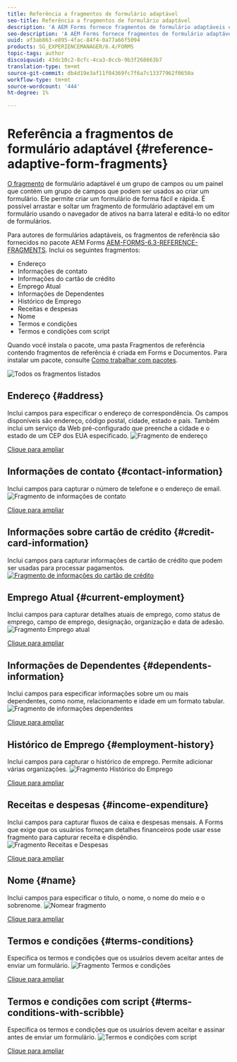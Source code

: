 ```yaml
---
title: Referência a fragmentos de formulário adaptável
seo-title: Referência a fragmentos de formulário adaptável
description: 'A AEM Forms fornece fragmentos de formulário adaptáveis que podem ser usados como ativos para criar um formulário rapidamente. '
seo-description: 'A AEM Forms fornece fragmentos de formulário adaptáveis que podem ser usados como ativos para criar um formulário rapidamente. '
uuid: af3ab863-e895-4fac-84f4-0a77a66f5094
products: SG_EXPERIENCEMANAGER/6.4/FORMS
topic-tags: author
discoiquuid: 43dc10c2-8cfc-4ca3-8ccb-9b3f268663b7
translation-type: tm+mt
source-git-commit: db4d19e3af11f04369fc7f6a7c13377962f0650a
workflow-type: tm+mt
source-wordcount: '444'
ht-degree: 1%

---
```



# Referência a fragmentos de formulário adaptável {#reference-adaptive-form-fragments}

[O fragmento](/help/forms/using/adaptive-form-fragments.md) de formulário adaptável é um grupo de campos ou um painel que contém um grupo de campos que podem ser usados ao criar um formulário. Ele permite criar um formulário de forma fácil e rápida. É possível arrastar e soltar um fragmento de formulário adaptável em um formulário usando o navegador de ativos na barra lateral e editá-lo no editor de formulários.

Para autores de formulários adaptáveis, os fragmentos de referência são fornecidos no pacote AEM Forms [AEM-FORMS-6.3-REFERENCE-FRAGMENTS](https://www.adobeaemcloud.com/content/marketplace/marketplaceProxy.html?packagePath=/content/companies/public/adobe/packages/cq630/fd/AEM-FORMS-6.3-REFERENCE-FRAGMENTS). Inclui os seguintes fragmentos:

* Endereço
* Informações de contato
* Informações do cartão de crédito
* Emprego Atual
* Informações de Dependentes
* Histórico de Emprego
* Receitas e despesas
* Nome
* Termos e condições
* Termos e condições com script

Quando você instala o pacote, uma pasta Fragmentos de referência contendo fragmentos de referência é criada em Forms e Documentos. Para instalar um pacote, consulte [Como trabalhar com pacotes](/help/sites-administering/package-manager.md).

![Todos os fragmentos listados](assets/ootb-frags.png)

## Endereço {#address}

Inclui campos para especificar o endereço de correspondência. Os campos disponíveis são endereço, código postal, cidade, estado e país. Também inclui um serviço da Web pré-configurado que preenche a cidade e o estado de um CEP dos EUA especificado.
![Fragmento de endereço](assets/address.png)

[Clique para ampliar](assets/address.png)

## Informações de contato {#contact-information}

Inclui campos para capturar o número de telefone e o endereço de email.
![Fragmento de informações de contato](assets/contact-info.png)

[Clique para ampliar](assets/contact-info-1.png)

## Informações sobre cartão de crédito {#credit-card-information}

Inclui campos para capturar informações de cartão de crédito que podem ser usadas para processar pagamentos.
[ ![Fragmento de informações do cartão de crédito](assets/cc-info.png)](assets/cc-info-1.png)

## Emprego Atual {#current-employment}

Inclui campos para capturar detalhes atuais de emprego, como status de emprego, campo de emprego, designação, organização e data de adesão.
![Fragmento Emprego atual](assets/current-emp.png)

[Clique para ampliar](assets/current-emp-1.png)

## Informações de Dependentes {#dependents-information}

Inclui campos para especificar informações sobre um ou mais dependentes, como nome, relacionamento e idade em um formato tabular.
![Fragmento de informações dependentes](assets/dependents-info.png)

[Clique para ampliar](assets/dependents-info-1.png)

## Histórico de Emprego {#employment-history}

Inclui campos para capturar o histórico de emprego. Permite adicionar várias organizações.
![Fragmento Histórico do Emprego](assets/emp-history.png)

[Clique para ampliar](assets/emp-history-1.png)

## Receitas e despesas {#income-expenditure}

Inclui campos para capturar fluxos de caixa e despesas mensais. A Forms que exige que os usuários forneçam detalhes financeiros pode usar esse fragmento para capturar receita e dispêndio.
![Fragmento Receitas e Despesas](assets/income.png)

[Clique para ampliar](assets/income-1.png)

## Nome {#name}

Inclui campos para especificar o título, o nome, o nome do meio e o sobrenome.
![Nomear fragmento](assets/name.png)

[Clique para ampliar](assets/name-1.png)

## Termos e condições {#terms-conditions}

Especifica os termos e condições que os usuários devem aceitar antes de enviar um formulário.
![Fragmento Termos e condições](assets/tnc.png)

[Clique para ampliar](assets/tnc-1.png)

## Termos e condições com script {#terms-conditions-with-scribble}

Especifica os termos e condições que os usuários devem aceitar e assinar antes de enviar um formulário.
![Termos e condições com script](assets/tnc-scribble.png)

[Clique para ampliar](assets/tnc-scribble-1.png)